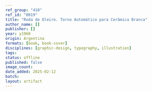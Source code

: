 ```yaml
---
ref_group: "410"
ref_id: "0019"
title: "Roda de Oleiro. Torno Automático para Cerâmica Branca"
author_name: []
publisher: []
year: y1968
origin: Argentina
formats: [book, book-cover]
disciplines: [graphic-design, typography, illustration]
tags:
status: offline
published: false
image_count:
date_added: 2025-02-12
batch:
layout: artifact
---
```

